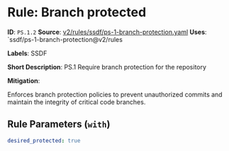 # Rule: Branch protected

**ID**: `PS.1.2`
**Source**: [v2/rules/ssdf/ps-1-branch-protection.yaml](https://github.com/scribe-public/sample-policies/v2/rules/ssdf/ps-1-branch-protection.yaml)
**Uses**: `ssdf/ps-1-branch-protection@v2/rules

**Labels**: SSDF

**Short Description**: PS.1 Require branch protection for the repository

**Mitigation**:

Enforces branch protection policies to prevent unauthorized commits and maintain the integrity of critical code branches.


## Rule Parameters (`with`)

```yaml
desired_protected: true
```
